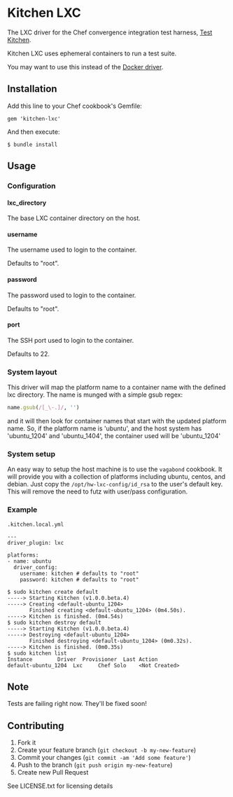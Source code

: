 # Kitchen LXC

The LXC driver for the Chef convergence integration test harness,
[Test Kitchen](https://github.com/test-kitchen).

Kitchen LXC uses ephemeral containers to run a test suite.

You may want to use this instead of the
[Docker driver](https://github.com/portertech/kitchen-docker).

## Installation

Add this line to your Chef cookbook's Gemfile:

    gem 'kitchen-lxc'

And then execute:

    $ bundle install

## Usage

### Configuration

#### lxc_directory
The base LXC container directory on the host.

#### username
The username used to login to the container.

Defaults to "root".

#### password
The password used to login to the container.

Defaults to "root".

#### port
The SSH port used to login to the container.

Defaults to 22.

### System layout

This driver will map the platform name to a container name
with the defined lxc directory. The name is munged with a
simple gsub regex:

```ruby
name.gsub(/[_\-.]/, '')
```

and it will then look for container names that start with
the updated platform name. So, if the platform name is
'ubuntu', and the host system has 'ubuntu_1204' and 'ubuntu_1404',
the container used will be 'ubuntu_1204'

### System setup

An easy way to setup the host machine is to use the `vagabond` cookbook.
It will provide you with a collection of platforms including ubuntu,
centos, and debian. Just copy the `/opt/hw-lxc-config/id_rsa` to the
user's default key. This will remove the need to futz with user/pass
configuration.

### Example

`.kitchen.local.yml`

```
---
driver_plugin: lxc

platforms:
- name: ubuntu
  driver_config:
    username: kitchen # defaults to "root"
    password: kitchen # defaults to "root"
```

```
$ sudo kitchen create default
-----> Starting Kitchen (v1.0.0.beta.4)
-----> Creating <default-ubuntu_1204>
       Finished creating <default-ubuntu_1204> (0m4.50s).
-----> Kitchen is finished. (0m4.54s)
$ sudo kitchen destroy default
-----> Starting Kitchen (v1.0.0.beta.4)
-----> Destroying <default-ubuntu_1204>
       Finished destroying <default-ubuntu_1204> (0m0.32s).
-----> Kitchen is finished. (0m0.35s)
$ sudo kitchen list
Instance        Driver  Provisioner  Last Action
default-ubuntu_1204  Lxc     Chef Solo    <Not Created>
```

## Note

Tests are failing right now. They'll be fixed soon!

## Contributing

1. Fork it
2. Create your feature branch (`git checkout -b my-new-feature`)
3. Commit your changes (`git commit -am 'Add some feature'`)
4. Push to the branch (`git push origin my-new-feature`)
5. Create new Pull Request

See LICENSE.txt for licensing details
